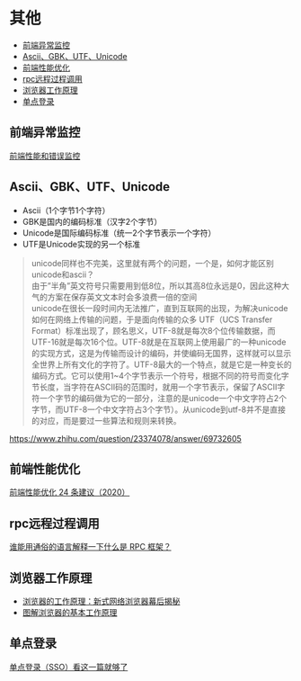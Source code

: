# 其他

* [前端异常监控](#前端异常监控)
* [Ascii、GBK、UTF、Unicode](#AsciiGBKUTFUnicode)
* [前端性能优化](#前端性能优化)
* [rpc远程过程调用](#rpc远程过程调用)
* [浏览器工作原理](#浏览器工作原理)
* [单点登录](#单点登录)

## 前端异常监控
[前端性能和错误监控](https://github.com/woai3c/Front-end-articles/blob/master/monitor.md)

## Ascii、GBK、UTF、Unicode
* Ascii（1个字节1个字符）
* GBK是国内的编码标准（汉字2个字节）
* Unicode是国际编码标准（统一2个字节表示一个字符）
* UTF是Unicode实现的另一个标准
> unicode同样也不完美，这里就有两个的问题，一个是，如何才能区别unicode和ascii？<br>
由于”半角”英文符号只需要用到低8位，所以其高8位永远是0，因此这种大气的方案在保存英文文本时会多浪费一倍的空间<br>
unicode在很长一段时间内无法推广，直到互联网的出现，为解决unicode如何在网络上传输的问题，于是面向传输的众多 UTF（UCS Transfer Format）标准出现了，顾名思义，UTF-8就是每次8个位传输数据，而UTF-16就是每次16个位。UTF-8就是在互联网上使用最广的一种unicode的实现方式，这是为传输而设计的编码，并使编码无国界，这样就可以显示全世界上所有文化的字符了。UTF-8最大的一个特点，就是它是一种变长的编码方式。它可以使用1~4个字节表示一个符号，根据不同的符号而变化字节长度，当字符在ASCII码的范围时，就用一个字节表示，保留了ASCII字符一个字节的编码做为它的一部分，注意的是unicode一个中文字符占2个字节，而UTF-8一个中文字符占3个字节）。从unicode到utf-8并不是直接的对应，而是要过一些算法和规则来转换。

https://www.zhihu.com/question/23374078/answer/69732605

## 前端性能优化
[前端性能优化 24 条建议（2020）](https://github.com/woai3c/Front-end-articles/blob/master/performance.md)


## rpc远程过程调用
[谁能用通俗的语言解释一下什么是 RPC 框架？](https://www.zhihu.com/question/25536695)

## 浏览器工作原理
* [浏览器的工作原理：新式网络浏览器幕后揭秘](https://www.html5rocks.com/zh/tutorials/internals/howbrowserswork/)
* [图解浏览器的基本工作原理](https://zhuanlan.zhihu.com/p/47407398)

## 单点登录
[单点登录（SSO）看这一篇就够了](https://developer.aliyun.com/article/636281)
